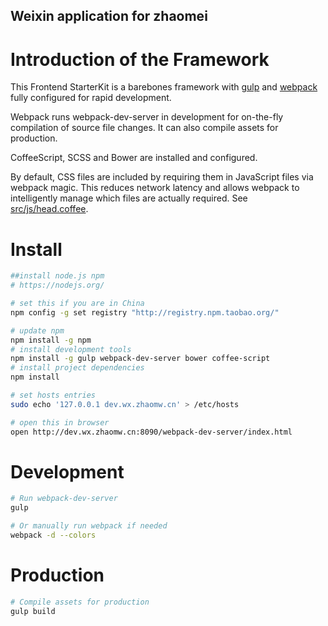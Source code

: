 ## Weixin application for zhaomei

# Introduction of the Framework
This Frontend StarterKit is a barebones framework with [gulp](http://gulpjs.com/) and [webpack](http://webpack.github.io/) fully configured for rapid development.

Webpack runs webpack-dev-server in development for on-the-fly compilation of source file changes. It can also compile assets for production.

CoffeeScript, SCSS and Bower are installed and configured.

By default, CSS files are included by requiring them in JavaScript files via webpack magic. This reduces network latency and allows webpack to intelligently manage which files are actually required. See [src/js/head.coffee](src/js/head.coffee).


# Install

```bash
##install node.js npm
# https://nodejs.org/

# set this if you are in China
npm config -g set registry "http://registry.npm.taobao.org/"

# update npm
npm install -g npm
# install development tools
npm install -g gulp webpack-dev-server bower coffee-script
# install project dependencies
npm install

# set hosts entries
sudo echo '127.0.0.1 dev.wx.zhaomw.cn' > /etc/hosts

# open this in browser
open http://dev.wx.zhaomw.cn:8090/webpack-dev-server/index.html
```

# Development

```bash
# Run webpack-dev-server
gulp

# Or manually run webpack if needed
webpack -d --colors
```

# Production

```bash
# Compile assets for production
gulp build
```
